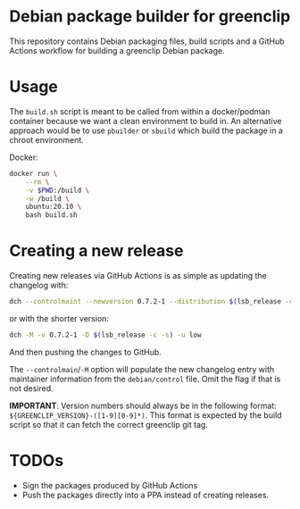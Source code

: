 # Debian package builder for greenclip

This repository contains Debian packaging files, build scripts and a GitHub Actions workflow for building a greenclip Debian package.

# Usage
The `build.sh` script is meant to be called from within a docker/podman container because we want a clean environment to build in. An alternative approach would be to use `pbuilder` or `sbuild` which build the package in a chroot environment.

Docker:
```sh
docker run \
    --rm \
    -v $PWD:/build \
    -w /build \
    ubuntu:20.10 \
    bash build.sh
```

# Creating a new release

Creating new releases via GitHub Actions is as simple as updating the changelog with:
```sh
dch --controlmaint --newversion 0.7.2-1 --distribution $(lsb_release -c -s) --urgency low
```
or with the shorter version:
```sh
dch -M -v 0.7.2-1 -D $(lsb_release -c -s) -u low
```

And then pushing the changes to GitHub.

The `--controlmain`/`-M` option will populate the new changelog entry with maintainer information from the `debian/control` file. Omit the flag if that is not desired.

**IMPORTANT**: Version numbers should always be in the following format: `${GREENCLIP_VERSION}-([1-9][0-9]*)`. This format is expected by the build script so that it can fetch the correct greenclip git tag.

# TODOs
* Sign the packages produced by GitHub Actions
* Push the packages directly into a PPA instead of creating releases.
